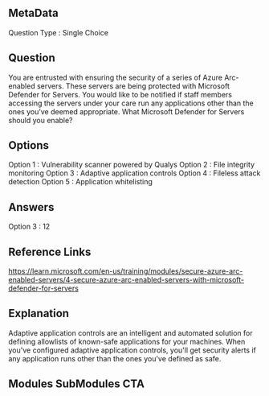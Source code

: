 ## MetaData 
Question Type : Single Choice

## Question 
You are entrusted with ensuring the security of a series of Azure Arc-enabled servers. These servers are being protected with Microsoft Defender for Servers. You would like to be notified if staff members accessing the servers under your care run any applications other than the ones you’ve deemed appropriate. What Microsoft Defender for Servers should you enable?

## Options 
Option 1 : Vulnerability scanner powered by Qualys
Option 2 : File integrity monitoring
Option 3 : Adaptive application controls
Option 4 : Fileless attack detection
Option 5 : Application whitelisting

## Answers 
Option 3 : 12

## Reference Links 
https://learn.microsoft.com/en-us/training/modules/secure-azure-arc-enabled-servers/4-secure-azure-arc-enabled-servers-with-microsoft-defender-for-servers

## Explanation 
Adaptive application controls are an intelligent and automated solution for defining allowlists of known-safe applications for your machines. When you've configured adaptive application controls, you'll get security alerts if any application runs other than the ones you've defined as safe.

## Modules SubModules CTA
